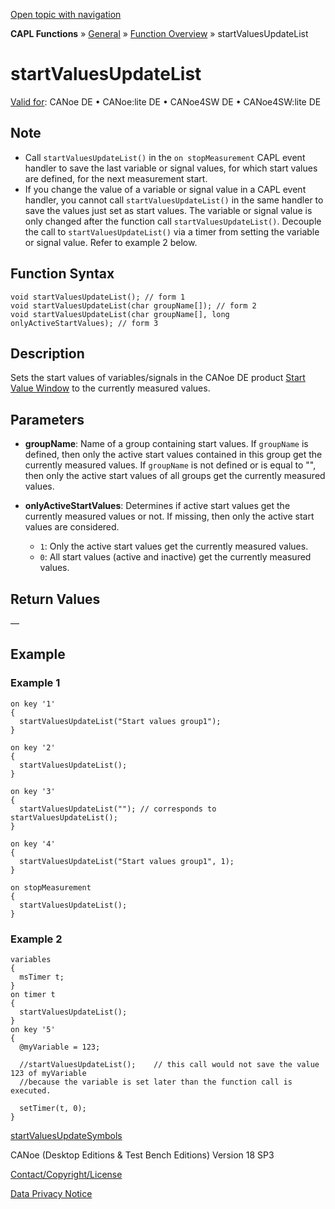 [Open topic with navigation](../../../../../CANoeDEFamily.htm#Topics/CAPLFunctions/Other/Functions/CAPLfunctionStartValuesUpdateList.md)

**CAPL Functions** » [General](../CAPLGeneralStartPage.md) » [Function Overview](../CAPLfunctionsGeneralOverview.md) » startValuesUpdateList

# startValuesUpdateList

[Valid for](../../../Shared/FeatureAvailability.md): CANoe DE • CANoe:lite DE • CANoe4SW DE • CANoe4SW:lite DE

## Note

- Call `startValuesUpdateList()` in the `on stopMeasurement` CAPL event handler to save the last variable or signal values, for which start values are defined, for the next measurement start.
- If you change the value of a variable or signal value in a CAPL event handler, you cannot call `startValuesUpdateList()` in the same handler to save the values just set as start values. The variable or signal value is only changed after the function call `startValuesUpdateList()`. Decouple the call to `startValuesUpdateList()` via a timer from setting the variable or signal value. Refer to example 2 below.

## Function Syntax

```plaintext
void startValuesUpdateList(); // form 1
void startValuesUpdateList(char groupName[]); // form 2
void startValuesUpdateList(char groupName[], long onlyActiveStartValues); // form 3
```

## Description

Sets the start values of variables/signals in the CANoe DE product [Start Value Window](../../../CANoeCANalyzer/Windows/StartValues/StartValuesWindow.md) to the currently measured values.

## Parameters

- **groupName**: Name of a group containing start values. If `groupName` is defined, then only the active start values contained in this group get the currently measured values. If `groupName` is not defined or is equal to "", then only the active start values of all groups get the currently measured values.

- **onlyActiveStartValues**: Determines if active start values get the currently measured values or not. If missing, then only the active start values are considered.
  - `1`: Only the active start values get the currently measured values.
  - `0`: All start values (active and inactive) get the currently measured values.

## Return Values

—

## Example

### Example 1

```plaintext
on key '1'
{
  startValuesUpdateList("Start values group1");
}

on key '2'
{
  startValuesUpdateList();
}

on key '3'
{
  startValuesUpdateList(""); // corresponds to startValuesUpdateList();
}

on key '4'
{
  startValuesUpdateList("Start values group1", 1);
}

on stopMeasurement
{
  startValuesUpdateList();
}
```

### Example 2

```plaintext
variables
{
  msTimer t;
}
on timer t
{
  startValuesUpdateList();
}
on key '5'
{
  @myVariable = 123;

  //startValuesUpdateList();    // this call would not save the value 123 of myVariable
  //because the variable is set later than the function call is executed.

  setTimer(t, 0);
}
```

[startValuesUpdateSymbols](CAPLfunctionStartValuesUpdateSymbols.md)

CANoe (Desktop Editions & Test Bench Editions) Version 18 SP3

[Contact/Copyright/License](../../../Shared/ContactCopyrightLicense.md)

[Data Privacy Notice](https://www.vector.com/int/en/company/get-info/privacy-policy/)
